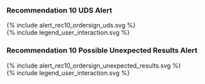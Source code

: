 ### Recommendation 10 UDS Alert

<div>{% include alert_rec10_ordersign_uds.svg %}</div>
<div>{% include legend_user_interaction.svg %}</div>

### Recommendation 10 Possible Unexpected Results Alert

<div>{% include alert_rec10_ordersign_unexpected_results.svg %}</div>
<div>{% include legend_user_interaction.svg %}</div>